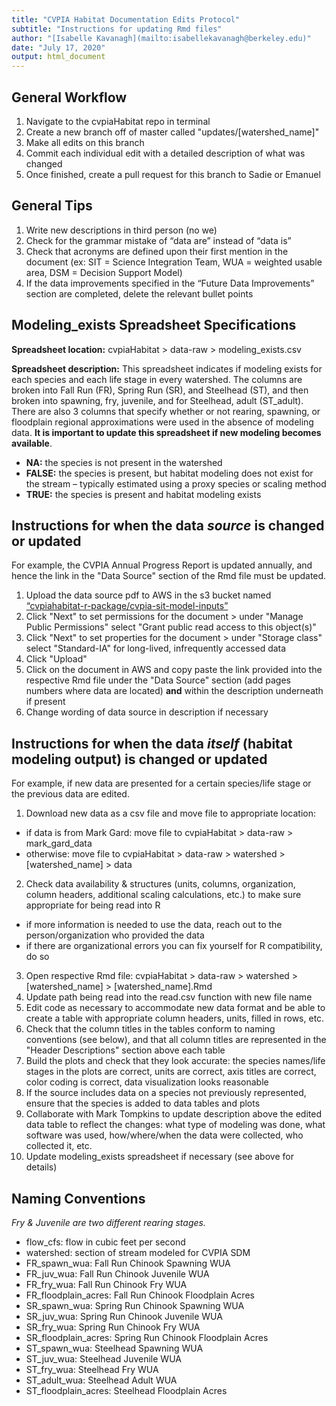 ```yaml
---
title: "CVPIA Habitat Documentation Edits Protocol"
subtitle: "Instructions for updating Rmd files"
author: "[Isabelle Kavanagh](mailto:isabellekavanagh@berkeley.edu)"
date: "July 17, 2020"
output: html_document
---
```


## General Workflow

1. Navigate to the cvpiaHabitat repo in terminal 
2. Create a new branch off of master called "updates/[watershed_name]"
3. Make all edits on this branch 
4. Commit each individual edit with a detailed description of what was changed 
5. Once finished, create a pull request for this branch to Sadie or Emanuel 

## General Tips 

1. Write new descriptions in third person (no we) 
2. Check for the grammar mistake of “data are” instead of “data is” 
3. Check that acronyms are defined upon their first mention in the document (ex: SIT = Science Integration Team, WUA = weighted         usable area, DSM = Decision Support Model) 
4. If the data improvements specified in the “Future Data Improvements” section are completed, delete the relevant bullet points 

## Modeling_exists Spreadsheet Specifications 

**Spreadsheet location:** cvpiaHabitat > data-raw > modeling_exists.csv 

**Spreadsheet description:** This spreadsheet indicates if modeling exists for each species and each life stage in every watershed. The columns are broken into Fall Run (FR), Spring Run (SR), and Steelhead (ST), and then broken into spawning, fry, juvenile, and for Steelhead, adult (ST_adult). There are also 3 columns that specify whether or not rearing, spawning, or floodplain regional approximations were used in the absence of modeling data. **It is important to update this spreadsheet if new modeling becomes available**. 

* **NA:** the species is not present in the watershed
* **FALSE:** the species is present, but habitat modeling does not exist for the stream – typically estimated using a proxy species or scaling method 
* **TRUE:** the species is present and habitat modeling exists


## Instructions for when the data *source* is changed or updated 
For example, the CVPIA Annual Progress Report is updated annually, and hence the link in the "Data Source" section of the Rmd file must be updated. 

1. Upload the data source pdf to AWS in the s3 bucket named [“cvpiahabitat-r-package/cvpia-sit-model-inputs”](https://s3.console.aws.amazon.com/s3/buckets/cvpiahabitat-r-package/cvpia-sit-model-inputs/?region=us-west-2&tab=overview)
2. Click "Next" to set permissions for the document > under "Manage Public Permissions" select "Grant public read access to this        object(s)"
3. Click "Next" to set properties for the document > under "Storage class" select "Standard-IA" for long-lived, infrequently  accessed data  
4. Click "Upload" 
5. Click on the document in AWS and copy paste the link provided into the respective Rmd file under the "Data Source" section (add pages numbers where data are located) **and** within the description underneath if present 
6. Change wording of data source in description if necessary 


## Instructions for when the data *itself* (habitat modeling output) is changed or updated 
For example, if new data are presented for a certain species/life stage or the previous data are edited. 

1. Download new data as a csv file and move file to appropriate location: 
  * if data is from Mark Gard: move file to cvpiaHabitat > data-raw > mark_gard_data
  * otherwise: move file to cvpiaHabitat > data-raw > watershed > [watershed_name] > data 
2. Check data availability & structures (units, columns, organization, column headers, additional scaling calculations, etc.) to make sure appropriate for being read into R 
  * if more information is needed to use the data, reach out to the person/organization who provided the data
  * if there are organizational errors you can fix yourself for R compatibility, do so 
3. Open respective Rmd file: cvpiaHabitat > data-raw > watershed > [watershed_name] > [watershed_name].Rmd 
4. Update path being read into the read.csv function with new file name 
5. Edit code as necessary to accommodate new data format and be able to create a table with appropriate column headers, units, filled in rows, etc. 
6. Check that the column titles in the tables conform to naming conventions (see below), and that all column titles are represented in the "Header Descriptions" section above each table 
7. Build the plots and check that they look accurate: the species names/life stages in the plots are correct, units are correct, axis titles are correct, color coding is correct, data visualization looks reasonable  
6. If the source includes data on a species not previously represented, ensure that the species is added to data tables and plots 
7. Collaborate with Mark Tompkins to update description above the edited data table to reflect the changes: what type of modeling was done, what software was used, how/where/when the data were collected, who collected it, etc. 
8. Update modeling_exists spreadsheet if necessary (see above for details) 

## Naming Conventions
*Fry & Juvenile are two different rearing stages.* 

* flow_cfs: flow in cubic feet per second 
* watershed: section of stream modeled for CVPIA SDM 
* FR_spawn_wua: Fall Run Chinook Spawning WUA
* FR_juv_wua: Fall Run Chinook Juvenile WUA
* FR_fry_wua: Fall Run Chinook Fry WUA
* FR_floodplain_acres: Fall Run Chinook Floodplain Acres
* SR_spawn_wua: Spring Run Chinook Spawning WUA
* SR_juv_wua: Spring Run Chinook Juvenile WUA
* SR_fry_wua: Spring Run Chinook Fry WUA
* SR_floodplain_acres: Spring Run Chinook Floodplain Acres
* ST_spawn_wua: Steelhead Spawning WUA
* ST_juv_wua: Steelhead Juvenile WUA
* ST_fry_wua: Steelhead Fry WUA
* ST_adult_wua: Steelhead Adult WUA 
* ST_floodplain_acres: Steelhead Floodplain Acres 
